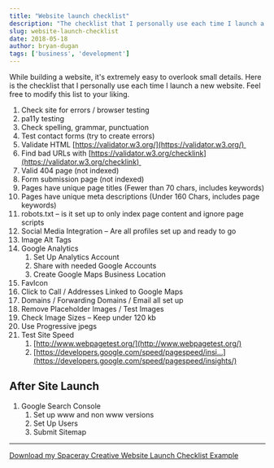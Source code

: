 ```yaml
---
title: "Website launch checklist"
description: "The checklist that I personally use each time I launch a new website. Feel free to modify this list to your liking."
slug: website-launch-checklist
date: 2018-05-18
author: bryan-dugan
tags: ['business', 'development']
---
```


While building a website, it's extremely easy to overlook small details. Here is the checklist that I personally use each time I launch a new website. Feel free to modify this list to your liking.

1. Check site for errors / browser testing
2. pa11y testing
3. Check spelling, grammar, punctuation
4. Test contact forms (try to create errors)
5. Validate HTML [https://validator.w3.org/](https://validator.w3.org/) 
6. Find bad URLs with [https://validator.w3.org/checklink](https://validator.w3.org/checklink) 
7. Valid 404 page (not indexed)
8. Form submission page (not indexed)
9. Pages have unique page titles (Fewer than 70 chars, includes keywords)
10. Pages have unique meta descriptions (Under 160 Chars, includes page keywords)
11. robots.txt – is it set up to only index page content and ignore page scripts
12. Social Media Integration – Are all profiles set up and ready to go
13. Image Alt Tags
14. Google Analytics
    1. Set Up Analytics Account
    2. Share with needed Google Accounts
    3. Create Google Maps Business Location
15. FavIcon
16. Click to Call / Addresses Linked to Google Maps
17. Domains / Forwarding Domains / Email all set up
18. Remove Placeholder Images / Test Images
19. Check Image Sizes – Keep under 120 kb
20. Use Progressive jpegs
21. Test Site Speed
    1. [http://www.webpagetest.org/](http://www.webpagetest.org/)
    2. [https://developers.google.com/speed/pagespeed/insi…](https://developers.google.com/speed/pagespeed/insights/)

## **After Site Launch**

1. Google Search Console
    1. Set up www and non www versions
    2. Set Up Users
    3. Submit Sitemap

---

[Download my Spaceray Creative Website Launch Checklist Example](./Website_Launch_Checklist.pdf)

